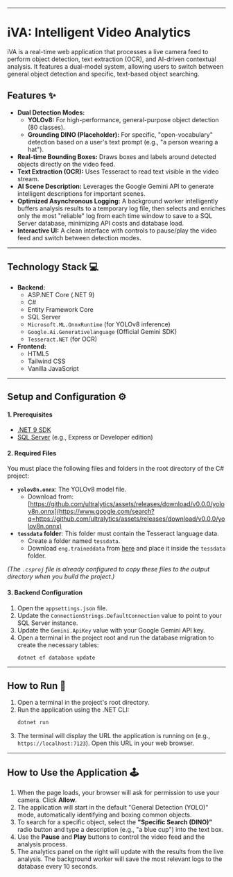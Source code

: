 -----

# iVA: Intelligent Video Analytics

iVA is a real-time web application that processes a live camera feed to perform object detection, text extraction (OCR), and AI-driven contextual analysis. It features a dual-model system, allowing users to switch between general object detection and specific, text-based object searching.

## Features ✨

  * **Dual Detection Modes:**
      * **YOLOv8:** For high-performance, general-purpose object detection (80 classes).
      * **Grounding DINO (Placeholder):** For specific, "open-vocabulary" detection based on a user's text prompt (e.g., "a person wearing a hat").
  * **Real-time Bounding Boxes:** Draws boxes and labels around detected objects directly on the video feed.
  * **Text Extraction (OCR):** Uses Tesseract to read text visible in the video stream.
  * **AI Scene Description:** Leverages the Google Gemini API to generate intelligent descriptions for important scenes.
  * **Optimized Asynchronous Logging:** A background worker intelligently buffers analysis results to a temporary log file, then selects and enriches only the most "reliable" log from each time window to save to a SQL Server database, minimizing API costs and database load.
  * **Interactive UI:** A clean interface with controls to pause/play the video feed and switch between detection modes.

-----

## Technology Stack 💻

  * **Backend:**
      * ASP.NET Core (.NET 9)
      * C\#
      * Entity Framework Core
      * SQL Server
      * `Microsoft.ML.OnnxRuntime` (for YOLOv8 inference)
      * `Google.Ai.Generativelanguage` (Official Gemini SDK)
      * `Tesseract.NET` (for OCR)
  * **Frontend:**
      * HTML5
      * Tailwind CSS
      * Vanilla JavaScript

-----

## Setup and Configuration ⚙️

#### **1. Prerequisites**

  * [.NET 9 SDK](https://dotnet.microsoft.com/download/dotnet/9.0)
  * [SQL Server](https://www.microsoft.com/en-us/sql-server/sql-server-downloads) (e.g., Express or Developer edition)

#### **2. Required Files**

You must place the following files and folders in the root directory of the C\# project:

  * **`yolov8n.onnx`**: The YOLOv8 model file.
      * Download from: [https://github.com/ultralytics/assets/releases/download/v0.0.0/yolov8n.onnx](https://www.google.com/search?q=https://github.com/ultralytics/assets/releases/download/v0.0.0/yolov8n.onnx)
  * **`tessdata` folder**: This folder must contain the Tesseract language data.
      * Create a folder named `tessdata`.
      * Download `eng.traineddata` from [here](https://www.google.com/search?q=https://github.com/tesseract-ocr/tessdata/blob/main/eng.traineddata) and place it inside the `tessdata` folder.

*(The `.csproj` file is already configured to copy these files to the output directory when you build the project.)*

#### **3. Backend Configuration**

1.  Open the `appsettings.json` file.
2.  Update the `ConnectionStrings.DefaultConnection` value to point to your SQL Server instance.
3.  Update the `Gemini.ApiKey` value with your Google Gemini API key.
4.  Open a terminal in the project root and run the database migration to create the necessary tables:
    ```bash
    dotnet ef database update
    ```

-----

## How to Run 🚀

1.  Open a terminal in the project's root directory.
2.  Run the application using the .NET CLI:
    ```bash
    dotnet run
    ```
3.  The terminal will display the URL the application is running on (e.g., `https://localhost:7123`). Open this URL in your web browser.

-----

## How to Use the Application 🕹️

1.  When the page loads, your browser will ask for permission to use your camera. Click **Allow**.
2.  The application will start in the default "General Detection (YOLO)" mode, automatically identifying and boxing common objects.
3.  To search for a specific object, select the **"Specific Search (DINO)"** radio button and type a description (e.g., "a blue cup") into the text box.
4.  Use the **Pause** and **Play** buttons to control the video feed and the analysis process.
5.  The analytics panel on the right will update with the results from the live analysis. The background worker will save the most relevant logs to the database every 10 seconds.
